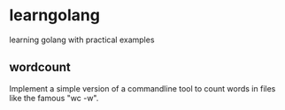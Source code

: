# learngolang
learning golang with practical examples

## wordcount
Implement a simple version of a commandline tool to count words in files like the famous "wc -w".
